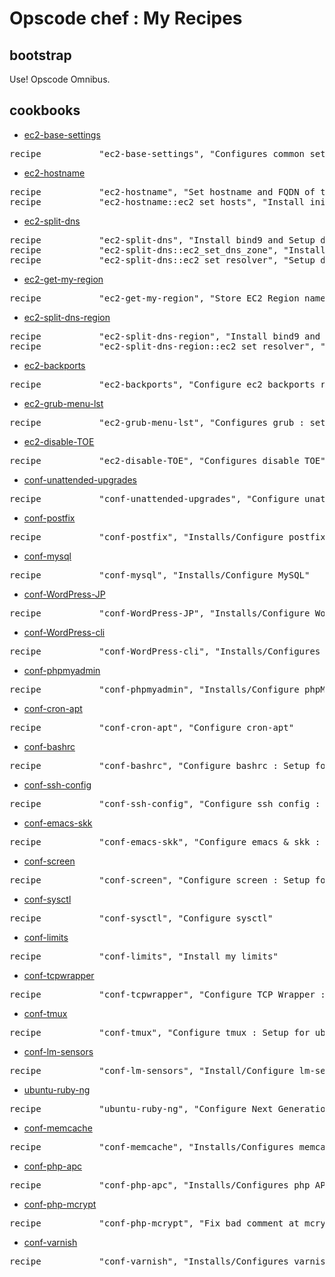 # Opscode chef : My Recipes

## bootstrap

Use! Opscode Omnibus.

## cookbooks

* [ec2-base-settings](https://github.com/nxhack/chef/tree/master/cookbooks/ec2-base-settings)
<pre>
recipe           "ec2-base-settings", "Configures common settings & Installs common packages for EC2."
</pre>

* [ec2-hostname](https://github.com/nxhack/chef/tree/master/cookbooks/ec2-hostname)
<pre>
recipe           "ec2-hostname", "Set hostname and FQDN of the node."
recipe           "ec2-hostname::ec2_set_hosts", "Install init script - modify hosts file at boot time."
</pre>

* [ec2-split-dns](https://github.com/nxhack/chef/tree/master/cookbooks/ec2-split-dns)
<pre>
recipe           "ec2-split-dns", "Install bind9 and Setup dns zone files for Split DNS." 
recipe           "ec2-split-dns::ec2_set_dns_zone", "Install init script - modify dns zone files at boot time." 
recipe           "ec2-split-dns::ec2_set_resolver", "Setup dns resolver related files. : /etc/resolv.conf /etc/dhcp3/dhclient.conf"
</pre>

* [ec2-get-my-region](https://github.com/nxhack/chef/tree/master/cookbooks/ec2-get-my-region)
<pre>
recipe           "ec2-get-my-region", "Store EC2 Region name to node attribute"
</pre>

* [ec2-split-dns-region](https://github.com/nxhack/chef/tree/master/cookbooks/ec2-split-dns-region)
<pre>
recipe           "ec2-split-dns-region", "Install bind9 and Setup dns zone files for Split DNS. (around same region)" 
recipe           "ec2-split-dns-region::ec2_set_resolver", "Setup dns resolver related files. : /etc/resolv.conf /etc/dhcp3/dhclient.conf"
</pre>

* [ec2-backports](https://github.com/nxhack/chef/tree/master/cookbooks/ec2-backports)
<pre>
recipe           "ec2-backports", "Configure ec2 backports repository"
</pre>

* [ec2-grub-menu-lst](https://github.com/nxhack/chef/tree/master/cookbooks/ec2-grub-menu-lst)
<pre>
recipe           "ec2-grub-menu-lst", "Configures grub : setup kernel options"
</pre>

* [ec2-disable-TOE](https://github.com/nxhack/chef/tree/master/cookbooks/ec2-disable-TOE)
<pre>
recipe           "ec2-disable-TOE", "Configures disable TOE"
</pre>

* [conf-unattended-upgrades](https://github.com/nxhack/chef/tree/master/cookbooks/conf-unattended-upgrades)
<pre>
recipe           "conf-unattended-upgrades", "Configure unattended-upgrades"
</pre>

* [conf-postfix](https://github.com/nxhack/chef/tree/master/cookbooks/conf-postfix)
<pre>
recipe           "conf-postfix", "Installs/Configure postfix"
</pre>

* [conf-mysql](https://github.com/nxhack/chef/tree/master/cookbooks/conf-mysql)
<pre>
recipe           "conf-mysql", "Installs/Configure MySQL"
</pre>

* [conf-WordPress-JP](https://github.com/nxhack/chef/tree/master/cookbooks/conf-WordPress-JP)
<pre>
recipe           "conf-WordPress-JP", "Installs/Configure WordPress JP"
</pre>

* [conf-WordPress-cli](https://github.com/nxhack/chef/tree/master/cookbooks/conf-WordPress-cli)
<pre>
recipe           "conf-WordPress-cli", "Installs/Configures WordPress CLI tools and Plugins"
</pre>

* [conf-phpmyadmin](https://github.com/nxhack/chef/tree/master/cookbooks/conf-phpmyadmin)
<pre>
recipe           "conf-phpmyadmin", "Installs/Configure phpMyAdmin"
</pre>

* [conf-cron-apt](https://github.com/nxhack/chef/tree/master/cookbooks/conf-cron-apt)
<pre>
recipe           "conf-cron-apt", "Configure cron-apt"
</pre>

* [conf-bashrc](https://github.com/nxhack/chef/tree/master/cookbooks/conf-bashrc)
<pre>
recipe           "conf-bashrc", "Configure bashrc : Setup for ubuntu account."
</pre>

* [conf-ssh-config](https://github.com/nxhack/chef/tree/master/cookbooks/conf-ssh-config)
<pre>
recipe           "conf-ssh-config", "Configure ssh config : Setup for ubuntu account."
</pre>

* [conf-emacs-skk](https://github.com/nxhack/chef/tree/master/cookbooks/conf-emacs-skk)
<pre>
recipe           "conf-emacs-skk", "Configure emacs & skk : Setup for ubuntu account."
</pre>

* [conf-screen](https://github.com/nxhack/chef/tree/master/cookbooks/conf-screen)
<pre>
recipe           "conf-screen", "Configure screen : Setup for ubuntu account."
</pre>

* [conf-sysctl](https://github.com/nxhack/chef/tree/master/cookbooks/conf-sysctl)
<pre>
recipe           "conf-sysctl", "Configure sysctl"
</pre>

* [conf-limits](https://github.com/nxhack/chef/tree/master/cookbooks/conf-limits)
<pre>
recipe           "conf-limits", "Install my limits"
</pre>

* [conf-tcpwrapper](https://github.com/nxhack/chef/tree/master/cookbooks/conf-tcpwrapper)
<pre>
recipe           "conf-tcpwrapper", "Configure TCP Wrapper : Setup /etc/hosts.allow file."
</pre>

* [conf-tmux](https://github.com/nxhack/chef/tree/master/cookbooks/conf-tmux)
<pre>
recipe           "conf-tmux", "Configure tmux : Setup for ubuntu account."
</pre>

* [conf-lm-sensors](https://github.com/nxhack/chef/tree/master/cookbooks/conf-lm-sensors)
<pre>
recipe           "conf-lm-sensors", "Install/Configure lm-sensors"
</pre>

* [ubuntu-ruby-ng](https://github.com/nxhack/chef/tree/master/cookbooks/ubuntu-ruby-ng)
<pre>
recipe           "ubuntu-ruby-ng", "Configure Next Generation Ubuntu Ruby Packages"
</pre>

* [conf-memcache](https://github.com/nxhack/chef/tree/master/cookbooks/conf-memcache)
<pre>
recipe           "conf-memcache", "Installs/Configures memcache"
</pre>

* [conf-php-apc](https://github.com/nxhack/chef/tree/master/cookbooks/conf-php-apc)
<pre>
recipe           "conf-php-apc", "Installs/Configures php APC"
</pre>

* [conf-php-mcrypt](https://github.com/nxhack/chef/tree/master/cookbooks/conf-php-mcrypt)
<pre>
recipe           "conf-php-mcrypt", "Fix bad comment at mcrypt.ini"
</pre>

* [conf-varnish](https://github.com/nxhack/chef/tree/master/cookbooks/conf-varnish)
<pre>
recipe           "conf-varnish", "Installs/Configures varnish and apache2"
</pre>
